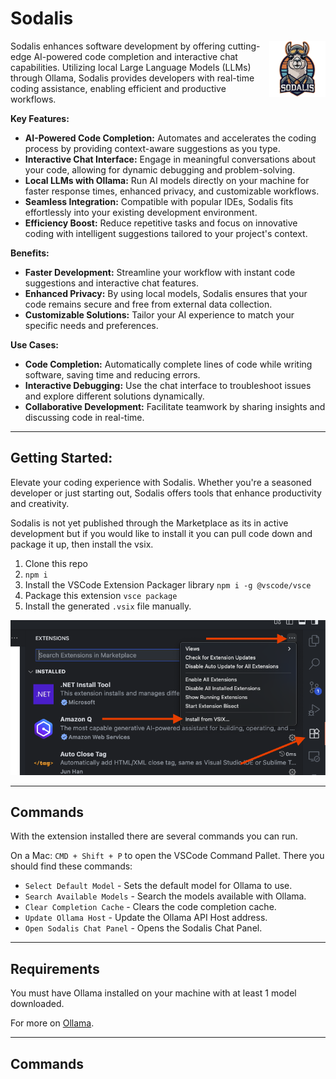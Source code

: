 # Sodalis 


<img src="media/sodalis-icon.png" style="width: 90px; height: 90px; float :right" />
Sodalis enhances software development by offering cutting-edge AI-powered code completion and interactive chat capabilities. Utilizing local Large Language Models (LLMs) through Ollama, Sodalis provides developers with real-time coding assistance, enabling efficient and productive workflows.

<br style="clear:right; margin-bottom: 2em;" />

**Key Features:**
- **AI-Powered Code Completion:** Automates and accelerates the coding process by providing context-aware suggestions as you type.
- **Interactive Chat Interface:** Engage in meaningful conversations about your code, allowing for dynamic debugging and problem-solving.
- **Local LLMs with Ollama:** Run AI models directly on your machine for faster response times, enhanced privacy, and customizable workflows.
- **Seamless Integration:** Compatible with popular IDEs, Sodalis fits effortlessly into your existing development environment.
- **Efficiency Boost:** Reduce repetitive tasks and focus on innovative coding with intelligent suggestions tailored to your project's context.

**Benefits:**
- **Faster Development:** Streamline your workflow with instant code suggestions and interactive chat features.
- **Enhanced Privacy:** By using local models, Sodalis ensures that your code remains secure and free from external data collection.
- **Customizable Solutions:** Tailor your AI experience to match your specific needs and preferences.

**Use Cases:**
- **Code Completion:** Automatically complete lines of code while writing software, saving time and reducing errors.
- **Interactive Debugging:** Use the chat interface to troubleshoot issues and explore different solutions dynamically.
- **Collaborative Development:** Facilitate teamwork by sharing insights and discussing code in real-time.

---
## **Getting Started:**
Elevate your coding experience with Sodalis. Whether you're a seasoned developer or just starting out, Sodalis offers tools that enhance productivity and creativity. 

Sodalis is not yet published through the Marketplace as its in active development but if you would like to install it you can pull code down and package it up, then install the vsix. 

1. Clone this repo
2. `npm i` 
3. Install the VSCode Extension Packager library `npm i -g @vscode/vsce`
4. Package this extension `vsce package`
5. Install the generated `.vsix` file manually.

![](media/Install-VSIX%20.png)

---
## Commands
With the extension installed there are several commands you can run.

On a Mac: `CMD + Shift + P` to open the VSCode Command Pallet. There you should find these commands:

- `Select Default Model` - Sets the default model for Ollama to use.
- `Search Available Models` - Search the models available with Ollama.
- `Clear Completion Cache` - Clears the code completion cache.
- `Update Ollama Host` - Update the Ollama API Host address.
- `Open Sodalis Chat Panel` - Opens the Sodalis Chat Panel.

---
## Requirements

You must have Ollama installed on your machine with at least 1 model downloaded.

For more on [Ollama](https://ollama.com/).

---
## Commands


